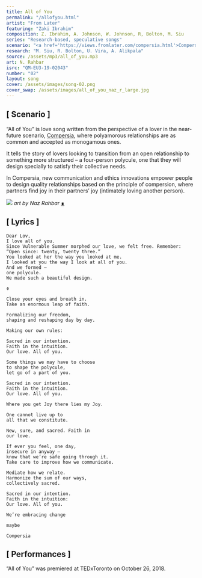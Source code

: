 ```yaml
---
title: All of You
permalink: "/allofyou.html"
artist: "From Later"
featuring: "Zaki Ibrahim"
composition: Z. Ibrahim, A. Johnson, W. Johnson, R, Bolton, M. Siu
series: "Research-based, speculative songs"
scenario: "<a href='https://views.fromlater.com/compersia.html'>Compersia</a> is a mass-polyamory scenario characterized by multi-layered complex structures of transient kinship. Communication and ethics innovations empower people to negotiate quality relationships where partners find joy in their partners’ joy."
research: "M. Siu, R. Bolton, U. Vira, A. Alikpala"
source: /assets/mp3/all_of_you.mp3
art: N. Rahbar
isrc: "QM-EU3-19-02043"
number: "02"
layout: song
cover: /assets/images/song-02.png
cover_swap: /assets/images/all_of_you_naz_r_large.jpg
---
```



## [ Scenario ]
“All of You” is love song written from the perspective of a lover in the near-future scenario, [Compersia](https://views.fromlater.com/compersia.html), where polyamorous relationships are as common and accepted as monogamous ones.

It tells the story of lovers looking to transition from an open relationship to something more structured – a four-person polycule, one that they will design specially to satisfy their collective needs.

In Compersia, new communication and ethics innovations empower people to design quality relationships based on the principle of compersion, where partners find joy in their partners’ joy (intimately loving another person).

![](/assets/images/all_of_you_naz_r_large.jpg)
*art by Naz Rahbar* [∎](https://www.instagram.com/naz.rahbar/)

## [ Lyrics ]

```
Dear Lov, 
I love all of you. 
Since Vulnerable Summer morphed our love, we felt free. Remember: 
“Open since: twenty, twenty three.”
You looked at her the way you looked at me.
I looked at you the way I look at all of you.
And we formed –
one polycule.
We made such a beautiful design.

≑

Close your eyes and breath in.
Take an enormous leap of faith.

Formalizing our freedom,
shaping and reshaping day by day. 

Making our own rules:

Sacred in our intention. 
Faith in the intuition.
Our love. All of you.

Some things we may have to choose
to shape the polycule,
let go of a part of you.

Sacred in our intention. 
Faith in the intuition.
Our love. All of you. 

Where you get Joy there lies my Joy.

One cannot live up to
all that we constitute.

New, sure, and sacred. Faith in
our love.
   
If ever you feel, one day,
insecure in anyway –
know that we’re safe going through it.
Take care to improve how we communicate.

Mediate how we relate.
Harmonize the sum of our ways,
collectively sacred.

Sacred in our intention. 
Faith in the intuition:
Our love. All of you.

We’re embracing change

maybe

Compersia
```

## [ Performances ]

“All of You” was premiered at TEDxToronto on October 26, 2018.